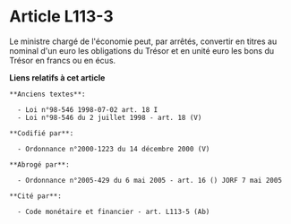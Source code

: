 # Article L113-3

Le ministre chargé de l'économie peut, par arrêtés, convertir en titres au nominal d'un euro les obligations du Trésor et en
unité euro les bons du Trésor en francs ou en écus.

**Liens relatifs à cet article**

	**Anciens textes**:

	  - Loi n°98-546 1998-07-02 art. 18 I
	  - Loi n°98-546 du 2 juillet 1998 - art. 18 (V)

	**Codifié par**:

	  - Ordonnance n°2000-1223 du 14 décembre 2000 (V)

	**Abrogé par**:

	  - Ordonnance n°2005-429 du 6 mai 2005 - art. 16 () JORF 7 mai 2005

	**Cité par**:

	  - Code monétaire et financier - art. L113-5 (Ab)
